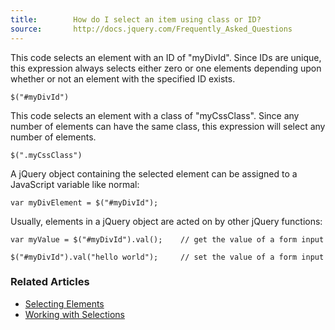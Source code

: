 ```yaml
---
title:        How do I select an item using class or ID?
source:       http://docs.jquery.com/Frequently_Asked_Questions
---
```


This code selects an element with an ID of "myDivId". Since IDs are unique, this expression always selects either zero or one elements depending upon whether or not an element with the specified ID exists.

```
$("#myDivId")
```

This code selects an element with a class of "myCssClass". Since any number of elements can have the same class, this expression will select any number of elements.

```
$(".myCssClass")
```

A jQuery object containing the selected element can be assigned to a JavaScript variable like normal:

```
var myDivElement = $("#myDivId");
```

Usually, elements in a jQuery object are acted on by other jQuery functions:

```
var myValue = $("#myDivId").val();    // get the value of a form input

$("#myDivId").val("hello world");     // set the value of a form input
```

### Related Articles

* [Selecting Elements](/using-jquery-core/selecting-elements/)
* [Working with Selections](/using-jquery-core/working-with-selections/)